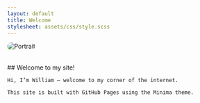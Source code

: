 ```yaml
---
layout: default
title: Welcome
stylesheet: assets/css/style.scss
---
```


<div style="display: flex; align-items: center; gap: 2rem; flex-wrap: wrap;">

  <div style="flex: 1; min-width: 250px;">
    <img src="/assets/img/profile_pic.jpg" alt="Portrait" style="max-width: 100%; border-radius: 10px;">
  </div>

  <div style="flex: 2; min-width: 250px;">
    ## Welcome to my site!

    Hi, I’m William — welcome to my corner of the internet.

    This site is built with GitHub Pages using the Minima theme.
  </div>

</div>
